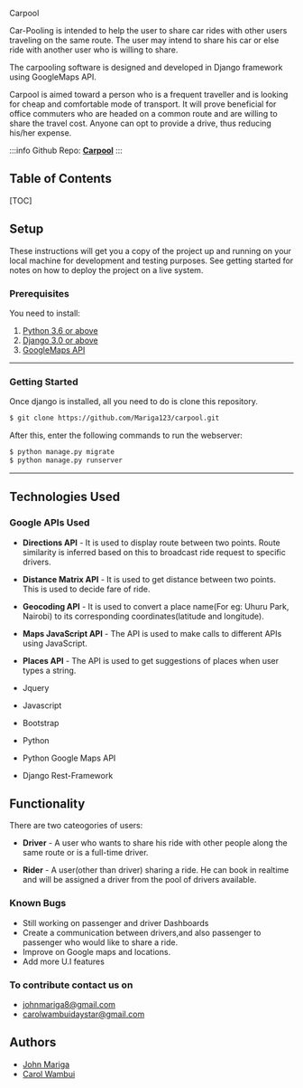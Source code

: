 Carpool

Car-Pooling is intended to help the user to share car rides with other users traveling on the same route. The user may intend to share his car or else ride with another user who is willing to share.

The carpooling software is designed and developed in Django framework using GoogleMaps API.

Carpool is aimed toward a person who is a frequent traveller and is looking for cheap and comfortable mode of transport. It will prove beneficial for office commuters who are headed on a common route and are willing to share the travel cost. Anyone can opt to provide a drive, thus reducing his/her expense. 


:::info
Github Repo: **[Carpool](https://github.com/Mariga123/carpool.git)**
:::
## Table of Contents

[TOC]

## Setup
These instructions will get you a copy of the project up and running on your local machine for development and testing purposes. See getting started for notes on how to deploy the project on a live system.

### Prerequisites
You need to install:
1. [Python 3.6 or above](https://www.python.org/downloads/)
2. [Django 3.0 or above](https://docs.djangoproject.com/en/3.0/intro/install/)
3. [GoogleMaps API](https://developers.google.com/maps/documentation)

---
### Getting Started

Once django is installed, all you need to do is clone this repository.

```bash
$ git clone https://github.com/Mariga123/carpool.git
```

After this, enter the following commands to run the webserver:
```bash
$ python manage.py migrate
$ python manage.py runserver
```

---
## Technologies Used

### Google APIs Used
* **Directions API** - It is used to display route between two points. Route similarity is inferred based on this to broadcast ride request to specific drivers.
* **Distance Matrix API** - It is used to get distance between two points. This is used to decide fare of ride.
* **Geocoding API** - It is used to convert a place name(For eg: Uhuru Park, Nairobi) to its corresponding coordinates(latitude and longitude). 
* **Maps JavaScript API** - The API is used to make calls to different APIs using JavaScript.
* **Places API** - The API is used to get suggestions of places when user types a string.

* Jquery
* Javascript
* Bootstrap
* Python
* Python Google Maps API
* Django Rest-Framework
## Functionality

There are two cateogories of users: 
* **Driver** - A user who wants to share his ride with other people along the same route or is a full-time driver.

* **Rider** - A user(other than driver) sharing a ride. He can book in realtime and will be assigned a driver from the pool of drivers available.

### Known Bugs
* Still working on passenger and driver Dashboards
* Create a communication between drivers,and also passenger to passenger who would like to share a ride.
* Improve on Google maps and locations.
* Add more U.I features

### To contribute contact us on 
* [johnmariga8@gmail.com](https://mail.google.com/mail/u/0/#inbox)
* [carolwambuidaystar@gmail.com](https://mail.google.com/mail/u/0/#inbox)


## Authors

* [John Mariga](https://github.com/Mariga123)
* [Carol Wambui](https://github.com/carol-wambui)
